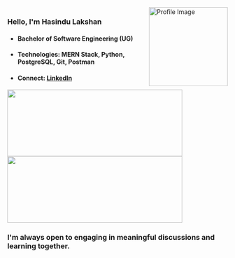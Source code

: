 <img align="right" width="180" src="https://user-images.githubusercontent.com/74038190/216656993-2f7ade25-348a-4925-95a8-fba437ed9bcd.gif" alt="Profile Image"/>

### Hello, I'm Hasindu Lakshan
- #### <p style="margin: 0;">Bachelor of Software Engineering (UG)</p>
- #### <p style="margin: 0;">Technologies: MERN Stack, Python, PostgreSQL, Git, Postman</p>
- #### <p style="margin: 0;">Connect: <a href="https://www.linkedin.com/in/hasindulakshan/">**LinkedIn**</a></p>
<p>
  <img height="152" width="400" src="https://github-readme-stats.vercel.app/api?username=hasindulakshan&show_icons=true&bg_color=00000000&hide_border=true&token=secrets.GH_TOKEN" />                                 
  <img height="152" width="400" src="https://github-readme-stats.vercel.app/api/top-langs/?username=hasindulakshan&bg_color=00000000&hide_border=true&layout=compact&token=secrets.GH_TOKEN" />
</p>

### I'm always open to engaging in meaningful discussions and learning together.
